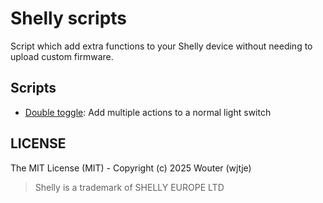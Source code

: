 # Shelly scripts

Script which add extra functions to your Shelly device without needing to upload custom firmware.

## Scripts

- [Double toggle](./scripts/double_toggle/): Add multiple actions to a normal light switch

## LICENSE

The MIT License (MIT) - Copyright (c) 2025 Wouter (wjtje)

> Shelly is a trademark of SHELLY EUROPE LTD
